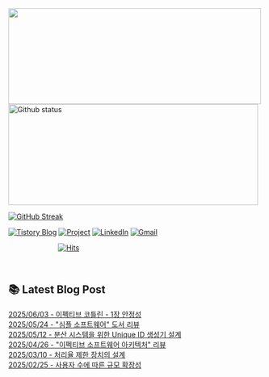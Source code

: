 

<a href="https://github.com/devxb/gitanimals">
  <img
    src="https://render.gitanimals.org/lines/JuHyun419?pet-id=632796206058787014"
    width="500"
    height="190"
  />
</a>


<div>
  
  <img width="494" height="200" alt="Github status" src="https://github-readme-stats.vercel.app/api?username=JuHyun419&count_private=true&theme=radical">
  
  [![GitHub Streak](https://github-readme-streak-stats.herokuapp.com/?user=JuHyun419&theme=dark)](https://github.com/JuHyun419)
  
</div>  

<div>
  
  [![Tistory Blog](http://img.shields.io/badge/-Tistory%20Blog-blue?style=flat&logo=Blogger&link=https://zzang9ha.tistory.com/)](https://zzang9ha.tistory.com/) 
  [![Project](http://img.shields.io/badge/-Project-ff69b4?style=flat&logo=github&link=https://github.com/YAPP-19th/Web-Team-2-Backend)](https://github.com/YAPP-19th/Web-Team-2-Backend) 
  [![LinkedIn](https://img.shields.io/badge/-LinkedIn-0077b5?style=flat-square&logo=linkedin&logoColor=white&link=https://www.linkedin.com/in/juhyun-lee-87176a19b/)](https://www.linkedin.com/in/juhyun-lee-87176a19b/)
  [![Gmail](http://img.shields.io/badge/Gmail-important?style=flat&logo=Gmail&link=mailto:zzang9haha@gmail.com)](mailto:zzang9haha@gmail.com) 

</div>

<div>
 
&nbsp;&nbsp;&nbsp;&nbsp;&nbsp;&nbsp;&nbsp;&nbsp;&nbsp;&nbsp;&nbsp;&nbsp;&nbsp;&nbsp;&nbsp;&nbsp;&nbsp;&nbsp;&nbsp;&nbsp;&nbsp;&nbsp;&nbsp;&nbsp; [![Hits](https://hits.seeyoufarm.com/api/count/incr/badge.svg?url=https%3A%2F%2Fgithub.com%2FJuHyun419&count_bg=%2379C83D&title_bg=%23555555&icon=&icon_color=%23E7E7E7&title=hits&edge_flat=false)](https://hits.seeyoufarm.com)
 
</div>
 
<br>
 
## 📚 Latest Blog Post

[2025/06/03 - 이펙티브 코틀린 - 1장 안정성](https://zzang9ha.tistory.com/481) <br/>
[2025/05/24 - &quot;심플 소프트웨어&quot; 도서 리뷰](https://zzang9ha.tistory.com/480) <br/>
[2025/05/12 - 분산 시스템을 위한 Unique ID 생성기 설계](https://zzang9ha.tistory.com/479) <br/>
[2025/04/26 - &quot;이펙티브 소프트웨어 아키텍처&quot; 리뷰](https://zzang9ha.tistory.com/478) <br/>
[2025/03/10 - 처리율 제한 장치의 설계](https://zzang9ha.tistory.com/477) <br/>
[2025/02/25 - 사용자 수에 따른 규모 확장성](https://zzang9ha.tistory.com/476) <br/>

